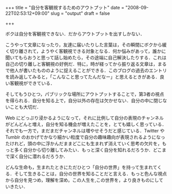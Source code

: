 +++
title = "自分を客観視するためのアウトプット"
date = "2008-09-22T02:53:12+09:00"
slug = "output"
draft = false

+++

<p>ボクは自分を客観視できない．だからアウトプットを出すしかない．</p>
<p>こうやって文章になったり，友達に届いたりした言葉は，その瞬間にボクから緩く切り離されて，ようやく客観視できる対象となる．何か悩みがあって，誰かに聞いてもらおうと思って話し始めたら，その途端に自己解決したりする．これは自己の切り離しと客観視の好例だ．特に，時が経ってから振り返る文章は，まるで他人が書いたもののように捉えることができる．このブログの過去のエントリを読み返してみると，「こんなこと思ってたんだなー」と思えるときがある．良い客観視ができている．</p>
<p>そしてもうひとつ，パブリックな場所にアウトプットすることで，第3者の視点を得られる．自分を知る上で，自分以外の存在は欠かせない．自分の中に閉じないことも大切だ．</p>
<p>Web にどっぷり浸かるようになって，それに比例して自分の表現のチャンネルがどんどんと増え，自分を知る機会が増えたことを，とても嬉しく思っている．それでも一方で，まだまだチャンネルは増やせそうだと感じている．Twitter や Tumblr のおかげでかなり細かい粒度で自分の趣味趣向が表現されるようになったけれど，頭の中に浮かんだままどこにも生まれず消えていく思考の欠片を，もっと多く自分から切り離してみたい．もっと深く自分を知れるだろうか．どこまで深く自分に潜れるだろうか．</p>
<p>どんな生命も，生まれたときにただひとつ「自分の世界」を持って生まれてくる．そして生きることは，自分の世界を知ることだと言える．もっと色んな視点から自分を見つめ，理解を深め，この人生を,この世界を，より良きものにしていきたい．</p>
